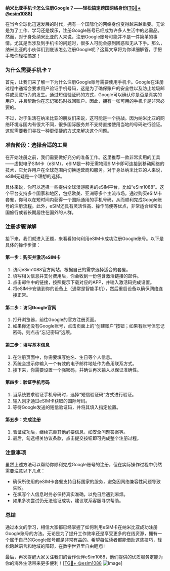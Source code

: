 **纳米比亚手机卡怎么注册Google？——轻松搞定跨国网络身份[[TG💪+ @esim1088](https://t.me/s/esim1088)]**

在当今全球化迅速发展的时代，拥有一个国际化的网络身份变得越来越重要。无论是为了工作、学习还是娱乐，注册Google账号已经成为许多人生活中的必需品。然而，对于身处纳米比亚的人来说，注册Google账号可能并不是一件简单的事情。尤其是当涉及到手机卡的问题时，很多人可能会感到困惑和无从下手。那么，纳米比亚的小伙伴们到底该怎么注册Google呢？这篇文章将为你详细解答，手把手教你轻松搞定！

### **为什么需要手机卡？**

首先，让我们来了解一下为什么注册Google账号需要使用手机卡。Google在注册过程中通常会要求用户验证手机号码，这是为了确保账户的安全性以及防止垃圾邮件或恶意行为的发生。通过短信验证码的方式，Google可以确认你是否是真实的用户，并且帮助你在忘记密码时找回账户。因此，拥有一张可用的手机卡是非常必要的。

不过，对于生活在纳米比亚的朋友们来说，这可能是一个挑战。因为纳米比亚的网络环境与国内有很大不同，很多国际服务并不支持直接使用当地的号码进行验证。这就需要我们寻找一种更便捷的方式来解决这个问题。

### **准备阶段：选择合适的工具**

在开始注册之前，我们需要做好充分的准备工作。这里推荐一款非常实用的工具——虚拟电子SIM卡（eSIM）。eSIM是一种无需物理SIM卡即可连接到移动网络的技术，它允许用户在全球范围内切换运营商和服务。对于身处纳米比亚的人来说，eSIM无疑是一个理想的选择。

具体来说，你可以选择一些提供全球漫游服务的eSIM平台，比如“eSim1088”。这个平台支持多个国家和地区，包括欧美、亚洲等多个主流市场。通过购买eSIM卡套餐，你可以在短时间内获得一个国际通用的手机号码，从而顺利完成Google账号的注册流程。此外，eSIM还具有灵活性高、操作简便等优点，非常适合经常出国旅行或者长期居住在国外的人群。

### **注册步骤详解**

接下来，我们就进入正题，来看看如何利用eSIM卡成功注册Google账号。以下是具体的操作步骤：

#### **第一步：购买并激活eSIM卡**
1. 访问eSim1088官方网站，根据自己的需求选择适合的套餐。
2. 填写相关信息并支付费用后，你会收到一份包含激活链接的邮件。
3. 点击邮件中的链接，按照提示下载对应的APP，并输入激活码完成设置。
4. 将eSIM卡安装到你的设备上（通常是智能手机），然后重启设备以确保网络连接正常。

#### **第二步：访问Google官网**
1. 打开浏览器，前往Google的官方注册页面。
2. 如果你还没有Google账号，点击页面上的“创建账户”按钮；如果有账号但忘记密码，则点击“忘记密码”选项。

#### **第三步：填写基本信息**
1. 在注册页面中，你需要填写姓名、生日等个人信息。
2. 系统会提示你输入一个有效的电子邮件地址作为备用联系方式。
3. 接下来，你需要设置一个强密码，并确认再次输入以保证准确性。

#### **第四步：验证手机号码**
1. 当系统要求验证手机号码时，选择“短信验证码”方式进行验证。
2. 输入刚才通过eSIM卡获取的国际号码。
3. 等待Google发送的短信验证码，并将其填入指定位置。

#### **第五步：完成注册**
1. 验证成功后，继续完善其他必要信息，如安全问题答案等。
2. 最后，勾选相关协议条款，点击提交按钮即可完成整个注册过程。

### **注意事项**

虽然上述方法可以帮助你顺利完成Google账号的注册，但在实际操作过程中仍然需要注意以下几点：
- 确保所使用的eSIM卡套餐支持目标国家的服务，避免因网络兼容性问题导致失败。
- 在填写个人信息时务必保持真实准确，以免日后遇到麻烦。
- 如果多次尝试仍无法验证成功，建议联系客服寻求帮助。

### **总结**

通过本文的学习，相信大家都已经掌握了如何利用eSIM卡在纳米比亚成功注册Google账号的方法。无论是为了提升工作效率还是享受更多的在线资源，拥有一个属于自己的Google账号都是非常有益的。希望每位读者都能借助这些技巧，轻松跨越语言和地域的障碍，在数字世界里自由翱翔！

最后，再次提醒大家关注我们的合作伙伴eSim1088，他们提供的优质服务定能为你的海外生活带来更多便利！[[TG💪+ @esim1088](https://t.me/s/esim1088) ![Image](https://i.postimg.cc/4NQfJmqS/Snipaste-2025-05-13-00-14-12.png)]